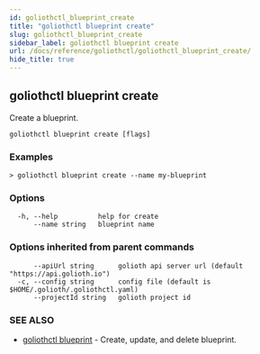 ```yaml
---
id: goliothctl_blueprint_create
title: "goliothctl blueprint create"
slug: goliothctl_blueprint_create
sidebar_label: goliothctl blueprint create
url: /docs/reference/goliothctl/goliothctl_blueprint_create/
hide_title: true
---
```

## goliothctl blueprint create

Create a blueprint.

```
goliothctl blueprint create [flags]
```

### Examples

```
> goliothctl blueprint create --name my-blueprint
```

### Options

```
  -h, --help          help for create
      --name string   blueprint name
```

### Options inherited from parent commands

```
      --apiUrl string      golioth api server url (default "https://api.golioth.io")
  -c, --config string      config file (default is $HOME/.golioth/.goliothctl.yaml)
      --projectId string   golioth project id
```

### SEE ALSO

* [goliothctl blueprint](/docs/reference/goliothctl/goliothctl_blueprint/)	 - Create, update, and delete blueprint.

